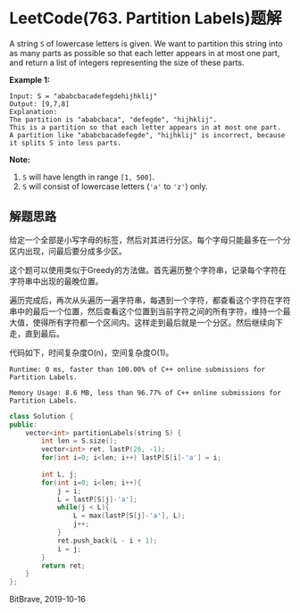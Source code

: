 # LeetCode(763. Partition Labels)题解

A string `S` of lowercase letters is given. We want to partition this string into as many parts as possible so that each letter appears in at most one part, and return a list of integers representing the size of these parts.



**Example 1:**

```
Input: S = "ababcbacadefegdehijhklij"
Output: [9,7,8]
Explanation:
The partition is "ababcbaca", "defegde", "hijhklij".
This is a partition so that each letter appears in at most one part.
A partition like "ababcbacadefegde", "hijhklij" is incorrect, because it splits S into less parts.
```



**Note:**

1. `S` will have length in range `[1, 500]`.
2. `S` will consist of lowercase letters (`'a'` to `'z'`) only.

## 解题思路

给定一个全部是小写字母的标签，然后对其进行分区。每个字母只能最多在一个分区内出现，问最后要分成多少区。

这个题可以使用类似于Greedy的方法做。首先遍历整个字符串，记录每个字符在字符串中出现的最晚位置。

遍历完成后，再次从头遍历一遍字符串，每遇到一个字符，都查看这个字符在字符串中的最后一个位置，然后查看这个位置到当前字符之间的所有字符，维持一个最大值，使得所有字符都一个区间内。这样走到最后就是一个分区。然后继续向下走，直到最后。

代码如下，时间复杂度O(n)，空间复杂度O(1)。

`Runtime: 0 ms, faster than 100.00% of C++ online submissions for Partition Labels.`

`Memory Usage: 8.6 MB, less than 96.77% of C++ online submissions for Partition Labels.`

```C++
class Solution {
public:
    vector<int> partitionLabels(string S) {
        int len = S.size();
        vector<int> ret, lastP(26, -1);
        for(int i=0; i<len; i++) lastP[S[i]-'a'] = i;
        
        int L, j;
        for(int i=0; i<len; i++){
            j = i;
            L = lastP[S[j]-'a'];
            while(j < L){
                L = max(lastP[S[j]-'a'], L);
                j++;
            }
            ret.push_back(L - i + 1);            
            i = j;
        }
        return ret;
    }
};
```

BitBrave, 2019-10-16